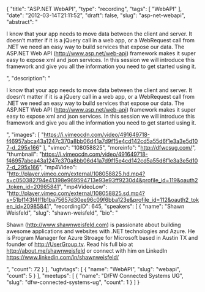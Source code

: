 {
  "title": "ASP.NET WebAPI",
  "type": "recording",
  "tags": [
    "WebAPI"
  ],
  "date": "2012-03-14T21:11:52",
  "draft": false,
  "slug": "asp-net-webapi",
  "abstract": "<p>I know that your app needs to move data between the client and server. It doesn’t matter if it is a jQuery call in a web app, or a WebRequest call from .NET we need an easy way to build services that expose our data. The ASP.NET Web API (http://www.asp.net/web-api) framework makes it super easy to expose xml and json services. In this session we will introduce this framework and give you all the information you need to get started using it.</p>",
  "description": "<p>I know that your app needs to move data between the client and server. It doesn’t matter if it is a jQuery call in a web app, or a WebRequest call from .NET we need an easy way to build services that expose our data. The ASP.NET Web API (http://www.asp.net/web-api) framework makes it super easy to expose xml and json services. In this session we will introduce this framework and give you all the information you need to get started using it.</p>",
  "images": [
    "https://i.vimeocdn.com/video/491649718-f46957abca43a1247c370a8bb06d41a7d9f15e4cd142cd5a55d6f1e3a3e5d107-d_295x166"
  ],
  "vimeo": "108058825",
  "moreinfo": "http://dfwcsug.com/",
  "thumbnail": "https://i.vimeocdn.com/video/491649718-f46957abca43a1247c370a8bb06d41a7d9f15e4cd142cd5a55d6f1e3a3e5d107-d_295x166",
  "mp4Video": "http://player.vimeo.com/external/108058825.hd.mp4?s=c050382794e41398e969594713e93e93ff9230d4&profile_id=119&oauth2_token_id=20985841",
  "mp4VideoLow": "http://player.vimeo.com/external/108058825.sd.mp4?s=51bf143f4ff1b1ba75657d30ee96c09f6bba123e&profile_id=112&oauth2_token_id=20985841",
  "recordingID": 645,
  "speakers": [
    {
      "name": "Shawn Weisfeld",
      "slug": "shawn-weisfeld",
      "bio": "<p>Shawn (http://www.shawnweisfeld.com) is passionate about building awesome applications and websites with .NET technologies and Azure. He is Program Manager for Azure Stroage for Microsoft based in Austin TX and founder of http://UserGroup.tv. Read his full bio at http://about.me/shawnweisfeld or connect with him on LinkedIn https://www.linkedin.com/in/shawnweisfeld/</p>",
      "count": 72
    }
  ],
  "ugtvtags": [
    {
      "name": "WebAPI",
      "slug": "webapi",
      "count": 5
    }
  ],
  "meetups": [
    {
      "name": "D/FW Connected Systems UG",
      "slug": "dfw-connected-systems-ug",
      "count": 1
    }
  ]
}